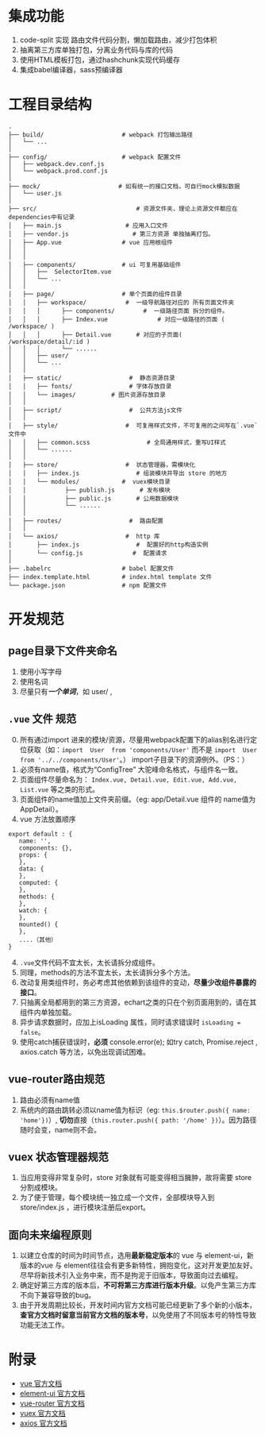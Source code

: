 
# 集成功能
1. code-split 实现 路由文件代码分割，懒加载路由，减少打包体积
2. 抽离第三方库单独打包，分离业务代码与库的代码
3. 使用HTML模板打包，通过hashchunk实现代码缓存
4. 集成babel编译器，sass预编译器


# 工程目录结构

```
.
├── build/                      # webpack 打包输出路径
│   └── ...
│
├── config/                     # webpack 配置文件
│   ├── webpack.dev.conf.js
│   └── webpack.prod.conf.js
│
├── mock/                      # 如有统一的接口文档，可自行mock模拟数据
│   └── user.js
│
├── src/                            # 资源文件夹，理论上资源文件都应在dependencies中有记录
│   ├── main.js                  # 应用入口文件
│   ├── vendor.js                  # 第三方资源 单独抽离打包。
│   ├── App.vue                 # vue 应用根组件
│   │
│   │
│   ├── components/             # ui 可复用基础组件
│   │   ├──  SelectorItem.vue
│   │   └── ...
│   │
│   ├── page/                   # 单个页面的组件目录
│   │   ├── workspace/           #  一级导航路径对应的 所有页面文件夹
│   │   │      ├── components/        #  一级路径页面 拆分的组件。
│   │   │      ├── Index.vue              # 对应一级路径的页面 ( /workspace/ )
│   │   │      ├── Detail.vue       # 对应的子页面( /workspace/detail/:id )
│   │   │      └── ......
│   │   ├── user/
│   │   └── ...
│   │
│   ├── static/                   #  静态资源目录
│   │   ├── fonts/                # 字体存放目录
│   │   └── images/          # 图片资源存放目录
│   │
│   ├── script/                   #  公共方法js文件
│   │
│   ├── style/                   #  可复用样式文件，不可复用的之间写在`.vue`文件中
│   │   ├── common.scss                # 全局通用样式，重写UI样式
│   │   └── ......
│   │
│   ├── store/                   #  状态管理器，需模块化
│   │   ├── index.js                # 组装模块并导出 store 的地方
│   │   └── modules/            #  vuex模块目录
│   │           ├── publish.js       # 发布模块
│   │           ├── public.js       # 公用数据模块
│   │           └── ......
│   │
│   ├── routes/                   #  路由配置
│   │
│   └── axios/                   #  http 库
│       ├── index.js                #  配置好的http构造实例
│       └── config.js              #  配置请求
│
├── .babelrc                    # babel 配置文件
├── index.template.html         # index.html template 文件
└── package.json                # npm 配置文件
```

# 开发规范
## page目录下文件夹命名
1. 使用小写字母
2. 使用名词
3. 尽量只有***一个单词***，如 user/ ,

## `.vue` 文件 规范
0. 所有通过import 进来的模块/资源，尽量用webpack配置下的alias别名进行定位获取（如：` import  User  from 'components/User' `  而不是 ` import  User  from '../../components/User' `。） import子目录下的资源例外。（PS：）
1. 必须有name值，格式为“ConfigTree” 大驼峰命名格式，与组件名一致。
2. 页面组件尽量命名为： `Index.vue, Detail.vue, Edit.vue, Add.vue, List.vue` 等之类的形式。
2. 页面组件的name值加上文件夹前缀。（eg: app/Detail.vue 组件的 name值为AppDetail）。
3. vue 方法放置顺序
 ```
export default : {
    name: '',
    components: {},
    props: {
    },
    data: {
    },
    computed: {
    },
    methods: {
    },
    watch: {
    },
    mounted() {
    },
    ....（其他）
}
 ```
4. `.vue`文件代码不宜太长，太长请拆分成组件。
5. 同理，methods的方法不宜太长，太长请拆分多个方法。
6. 改动复用类组件时，务必考虑其他依赖到该组件的变动，**尽量少改组件暴露的接口**。
7. 只抽离全局都用到的第三方资源，echart之类的只在个别页面用到的，请在其组件内单独加载。
8. 异步请求数据时，应加上isLoading 属性，同时请求错误时 `isLoading = false`。
9. 使用catch捕获错误时，**必须** console.error(e); 如try catch, Promise.reject , axios.catch 等方法，以免出现调试困难。


## vue-router路由规范
1. 路由必须有name值
2. 系统内的路由跳转必须以name值为标识（eg:  `this.$router.push({ name: 'home'})`）, **切勿**直接（`this.router.push({ path: '/home' })`）。因为路径随时会变，name则不会。

## vuex 状态管理器规范
1. 当应用变得非常复杂时，store 对象就有可能变得相当臃肿，故将需要 store 分割成模块。
2. 为了便于管理，每个模块统一独立成一个文件，全部模块导入到 store/index.js ，进行模块注册后export。

## 面向未来编程原则
1. 以建立仓库的时间为时间节点，选用**最新稳定版本**的 vue 与 element-ui，新版本的vue 与 element往往会有更多新特性，拥抱变化，这对开发更加友好。尽早将新技术引入业务中来，而不是拘泥于旧版本，导致面向过去编程。
2. 确定好第三方库的版本后，**不可将第三方库进行版本升级**。以免产生第三方库不向下兼容导致的bug。
3. 由于开发周期比较长，开发时间内官方文档可能已经更新了多个新的小版本，**查官方文档时留意当前官方文档的版本号**，以免使用了不同版本号的特性导致功能无法工作。


# 附录
- [vue 官方文档](https://cn.vuejs.org/)
- [element-ui 官方文档](http://element.eleme.io/#/zh-CN/component/installation)
- [vue-router 官方文档](https://router.vuejs.org/zh-cn/)
- [vuex 官方文档](https://vuex.vuejs.org/zh-cn/)
- [axios 官方文档](https://github.com/mzabriskie/axios)